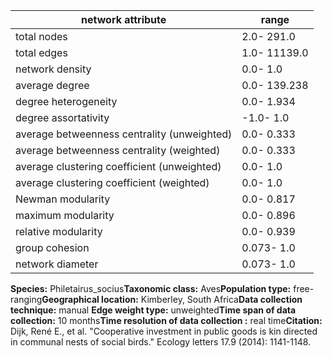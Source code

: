 network attribute|range
---|---
total nodes|2.0- 291.0
total edges|1.0- 11139.0
network density|0.0- 1.0
average degree|0.0- 139.238
degree heterogeneity|0.0- 1.934
degree assortativity|-1.0- 1.0
average betweenness centrality (unweighted)|0.0- 0.333
average betweenness centrality (weighted)|0.0- 0.333
average clustering coefficient (unweighted)|0.0- 1.0
average clustering coefficient (weighted)|0.0- 1.0
Newman modularity|0.0- 0.817
maximum modularity|0.0- 0.896
relative modularity|0.0- 0.939
group cohesion|0.073- 1.0
network diameter|0.073- 1.0
**Species:** Philetairus_socius**Taxonomic class:** Aves**Population type:** free-ranging**Geographical location:** Kimberley, South Africa**Data collection technique:** manual **Edge weight type:** unweighted**Time span of data collection:** 10 months**Time resolution of data collection :** real time**Citation:** Dijk, René E., et al. "Cooperative investment in public goods is kin directed in communal nests of social birds." Ecology letters 17.9 (2014): 1141-1148.